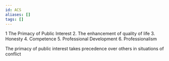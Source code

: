 ```yaml
---
id: ACS
aliases: []
tags: []
---
```


1 The Primacy of Public Interest
2. The enhancement of quality of life
3. Honesty
4. Competence
5. Professional Development
6. Professionalism

The primacy of public interest takes precedence over others in situations of conflict
